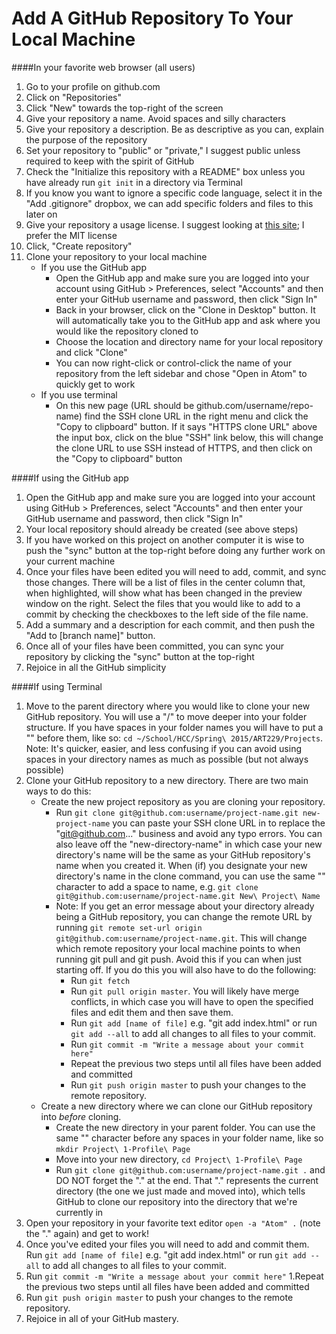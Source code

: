 Add A GitHub Repository To Your Local Machine
=============================================

####In your favorite web browser (all users)
1. Go to your profile on github.com
1. Click on "Repositories"
1. Click "New" towards the top-right of the screen
1. Give your repository a name. Avoid spaces and silly characters
1. Give your repository a description. Be as descriptive as you can, explain the purpose of the repository 
1. Set your repository to "public" or "private," I suggest public unless required to keep with the spirit of GitHub
1. Check the "Initialize this repository with a README" box unless you have already run `git init` in a directory via Terminal
1. If you know you want to ignore a specific code language, select it in the "Add .gitignore" dropbox, we can add specific folders and files to this later on
1. Give your repository a usage license. I suggest looking at [this site](http://choosealicense.com/ "Choose A License"); I prefer the MIT license
1. Click, "Create repository"
1. Clone your repository to your local machine
    - If you use the GitHub app
        - Open the GitHub app and make sure you are logged into your account using GitHub > Preferences, select "Accounts" and then enter your GitHub username and password, then click "Sign In"
        - Back in your browser, click on the "Clone in Desktop" button. It will automatically take you to the GitHub app and ask where you would like the repository cloned to
        - Choose the location and directory name for your local repository and click "Clone"
        - You can now right-click or control-click the name of your repository from the left sidebar and chose "Open in Atom" to quickly get to work
    - If you use terminal
        - On this new page (URL should be github.com/username/repo-name) find the SSH clone URL in the right menu and click the "Copy to clipboard" button. If it says "HTTPS clone URL" above the input box, click on the blue "SSH" link below, this will change the clone URL to use SSH instead of HTTPS, and then click on the "Copy to clipboard" button


####If using the GitHub app
1. Open the GitHub app and make sure you are logged into your account using GitHub > Preferences, select "Accounts" and then enter your GitHub username and password, then click "Sign In"
1. Your local repository should already be created (see above steps)
1. If you have worked on this project on another computer it is wise to push the "sync" button at the top-right before doing any further work on your current machine
1. Once your files have been edited you will need to add, commit, and sync those changes. There will be a list of files in the center column that, when highlighted, will show what has been changed in the preview window on the right. Select the files that you would like to add to a commit by checking the checkboxes to the left side of the file name. 
1. Add a summary and a description for each commit, and then push the "Add to [branch name]" button. 
1. Once all of your files have been committed, you can sync your repository by clicking the "sync" button at the top-right
1. Rejoice in all the GitHub simplicity


####If using Terminal
1. Move to the parent directory where you would like to clone your new GitHub repository. You will use a "/" to move deeper into your folder structure. If you have spaces in your folder names you will have to put a "\" before them, like so: `cd ~/School/HCC/Spring\ 2015/ART229/Projects`. Note: It's quicker, easier, and less confusing if you can avoid using spaces in your directory names as much as possible (but not always possible)
1. Clone your GitHub repository to a new directory. There are two main ways to do this:
    - Create the new project repository as you are cloning your repository.
        - Run `git clone git@github.com:username/project-name.git new-project-name` you can paste your SSH clone URL in to replace the "git@github.com..." business and avoid any typo errors. You can also leave off the "new-directory-name" in which case your new directory's name will be the same as your GitHub repository's name when you created it. When (if) you designate your new directory's name in the clone command, you can use the same "\" character to add a space to name, e.g. `git clone git@github.com:username/project-name.git New\ Project\ Name` 
        - Note: If you get an error message about your directory already being a GitHub repository, you can change the remote URL by running `git remote set-url origin git@github.com:username/project-name.git`. This will change which remote repository your local machine points to when running git pull and git push. Avoid this if you can when just starting off. If you do this you will also have to do the following:
            - Run `git fetch`
            - Run `git pull origin master`. You will likely have merge conflicts, in which case you will have to open the specified files and edit them and then save them.
            - Run `git add [name of file]` e.g. "git add index.html" or run `git add --all` to add all changes to all files to your commit.
            - Run `git commit -m "Write a message about your commit here"`
            - Repeat the previous two steps until all files have been added and committed
            - Run `git push origin master` to push your changes to the remote repository.
    - Create a new directory where we can clone our GitHub repository into *before* cloning. 
        - Create the new directory in your parent folder. You can use the same "\" character before any spaces in your folder name, like so `mkdir Project\ 1-Profile\ Page`
        - Move into your new directory, `cd Project\ 1-Profile\ Page`
        - Run `git clone git@github.com:username/project-name.git .` and DO NOT forget the "." at the end. That "." represents the current directory (the one we just made and moved into), which tells GitHub to clone our repository into the directory that we're currently in
1. Open your repository in your favorite text editor `open -a "Atom" .` (note the "." again) and get to work!
1. Once you've edited your files you will need to add and commit them. Run `git add [name of file]` e.g. "git add index.html" or run `git add --all` to add all changes to all files to your commit.
1. Run `git commit -m "Write a message about your commit here"`
1.Repeat the previous two steps until all files have been added and committed
1. Run `git push origin master` to push your changes to the remote repository.
1. Rejoice in all of your GitHub mastery. 